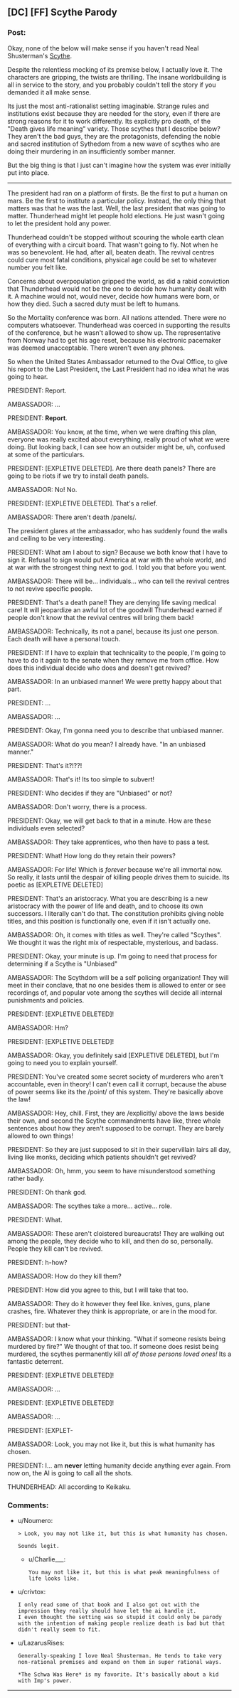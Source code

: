 ## [DC] [FF] Scythe Parody

### Post:

Okay, none of the below will make sense if you haven't read Neal Shusterman's [Scythe](https://www.storyman.com/books/scythe/).

Despite the relentless mocking of its premise below, I actually love it. The characters are gripping, the twists are thrilling. The insane worldbuilding is all in service to the story, and you probably couldn't tell the story if you demanded it all make sense.

Its just the most anti-rationalist setting imaginable. Strange rules and institutions exist because they are needed for the story, even if there are strong reasons for it to work differently. Its explicitly pro death, of the "Death gives life meaning" variety. Those scythes that I describe below? They aren't the bad guys, they are the protagonists, defending the noble and sacred institution of Sythedom from a new wave of scythes who are doing their murdering in an insufficiently somber manner. 

But the big thing is that I just can't imagine how the system was ever initially put into place.
___
The president had ran on a platform of firsts. Be the first to put a human on mars. Be the first to institute a particular policy. Instead, the only  thing that matters was that he was the last. Well, the last president that was going to matter. Thunderhead might let people hold elections. He just wasn't going to let the president hold any power.

Thunderhead couldn't be stopped without scouring the whole earth clean of everything with a circuit board. That wasn't going to fly. Not when he was so benevolent. He had, after all, beaten death. The revival centres could cure most fatal conditions, physical age could be set to whatever number you felt like.

Concerns about overpopulation gripped the world, as did a rabid conviction that Thunderhead would not be the one to decide how humanity dealt with it. A machine would not, would never, decide how humans were born, or how they died. Such a sacred duty must be left to humans.

So the Mortality conference was born. All nations attended. There were no computers whatsoever. Thunderhead was coerced in supporting the results of the conference, but he wasn't allowed to show up. The representative from Norway had to get his age reset, because his electronic pacemaker was deemed unacceptable. There weren't even any phones.

So when the United States Ambassador returned to the Oval Office, to give his report to the Last President, the Last President had no idea what he was going to hear.

PRESIDENT: Report.

AMBASSADOR: ...

PRESIDENT: **Report**.

AMBASSADOR: You know, at the time, when we were drafting this plan, everyone was really excited about everything, really proud of what we were doing. But looking back, I can see how an outsider might be, uh, confused at some of the particulars.

PRESIDENT: [EXPLETIVE DELETED]. Are there death panels? There are going to be riots if we try to install death panels.

AMBASSADOR: No! No.

PRESIDENT: [EXPLETIVE DELETED]. That's a relief.

AMBASSADOR: There aren't death /panels/.

The president glares at the ambassador, who has suddenly found the walls and ceiling to be very interesting.

PRESIDENT: What am I about to sign? Because we both know that I have to sign it. Refusal to sign would put America at war with the whole world, and at war with the strongest thing next to god. I told you that before you went.

AMBASSADOR: There will be... individuals... who can tell the revival centres to not revive specific people.

PRESIDENT: That's a death panel! They are denying life saving medical care! It will jeopardize an awful lot of the goodwill Thunderhead earned if people don't know that the revival centres will bring them back!

AMBASSADOR: Technically, its not a panel, because its just one person. Each death will have a personal touch.

PRESIDENT: If I have to explain that technicality to the people, I'm going to have to do it again to the senate when they remove me from office. How does this individual decide who does and doesn't get revived?

AMBASSADOR: In an unbiased manner! We were pretty happy about that part.

PRESIDENT: ...

AMBASSADOR: ...

PRESIDENT: Okay, I'm gonna need you to describe that unbiased manner.

AMBASSADOR: What do you mean? I already have. "In an unbiased manner."

PRESIDENT: That's it?!??!

AMBASSADOR: That's it! Its too simple to subvert!

PRESIDENT: Who decides if they are "Unbiased" or not?

AMBASSADOR: Don't worry, there is a process.

PRESIDENT: Okay, we will get back to that in a minute. How are these individuals even selected?

AMBASSADOR: They take apprentices, who then have to pass a test.

PRESIDENT: What! How long do they retain their powers?

AMBASSADOR: For life! Which is *forever* because we're all immortal now. So really, it lasts until the despair of killing people drives them to suicide. Its poetic as [EXPLETIVE DELETED]

PRESIDENT: That's an aristocracy. What you are describing is a new aristocracy with the power of life and death, and to choose its own successors. I literally can't do that. The constitution prohibits giving noble titles, and this position is functionally one, even if it isn't actually one.

AMBASSADOR: Oh, it comes with titles as well. They're called "Scythes". We thought it was the right mix of respectable, mysterious, and badass.

PRESIDENT: Okay, your minute is up. I'm going to need that process for determining if a Scythe is "Unbiased"

AMBASSADOR: The Scythdom will be a self policing organization! They will meet in their conclave, that no one besides them is allowed to enter or see recordings of, and popular vote among the scythes will decide all internal punishments and policies.

PRESIDENT: [EXPLETIVE DELETED]!

AMBASSADOR: Hm?

PRESIDENT: [EXPLETIVE DELETED]!

AMBASSADOR: Okay, you definitely said [EXPLETIVE DELETED], but I'm going to need you to explain yourself.

PRESIDENT: You've created some secret society of murderers who aren't accountable, even in theory! I can't even call it corrupt, because the abuse of power seems like its the /point/ of this system. They're basically above the law!

AMBASSADOR: Hey, chill. First, they are /explicitly/ above the laws beside their own, and second the Scythe commandments have like, three whole sentences about how they aren't supposed to be corrupt. They are barely allowed to own things!

PRESIDENT: So they are just supposed to sit in their supervillain lairs all day, living like monks, deciding which patients shouldn't get revived?

AMBASSADOR: Oh, hmm, you seem to have misunderstood something rather badly.

PRESIDENT: Oh thank god.

AMBASSADOR: The scythes take a more... active... role.

PRESIDENT: What.

AMBASSADOR: These aren't cloistered bureaucrats! They are walking out among the people, they decide who to kill, and then do so, personally. People they kill can't be revived.

PRESIDENT: h-how?

AMBASSADOR: How do they kill them?

PRESIDENT: How did you agree to this, but I will take that too.

AMBASSADOR: They do it however they feel like. knives, guns, plane crashes, fire. Whatever they think is appropriate, or are in the mood for.

PRESIDENT: but that-

AMBASSADOR: I know what your thinking. "What if someone resists being murdered by fire?" We thought of that too. If someone does resist being murdered, the scythes permanently kill *all of those persons loved ones!* Its a fantastic deterrent.

PRESIDENT: [EXPLETIVE DELETED]!

AMBASSADOR: ...

PRESIDENT: [EXPLETIVE DELETED]!

AMBASSADOR: ...

PRESIDENT: [EXPLET-

AMBASSADOR: Look, you may not like it, but this is what humanity has chosen.

PRESIDENT: I... am **never** letting humanity decide anything ever again. From now on, the AI is going to call all the shots.


THUNDERHEAD: All according to Keikaku.

### Comments:

- u/Noumero:
  ```
  > Look, you may not like it, but this is what humanity has chosen.

  Sounds legit.
  ```

  - u/Charlie___:
    ```
    You may not like it, but this is what peak meaningfulness of life looks like.
    ```

- u/crivtox:
  ```
  I only read some of that book and I also got out with the impression they really should have let the ai handle it.  
  I even thought the setting was so stupid it could only be parody with the intention of making people realize death is bad but that didn't really seem to fit.
  ```

- u/LazarusRises:
  ```
  Generally-speaking I love Neal Shusterman. He tends to take very non-rational premises and expand on them in super rational ways.

  *The Schwa Was Here* is my favorite. It's basically about a kid with Imp's power.
  ```

---

